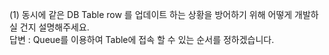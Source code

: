 (1) 동시에 같은 DB Table row 를 업데이트 하는 상황을 방어하기 위해 어떻게 개발하실 건지 설명해주세요. \
답변 :
  Queue를 이용하여 Table에 접속 할 수 있는 순서를 정하겠습니다.
